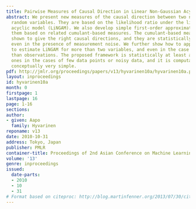 ```yaml
---
title: Pairwise Measures of Causal Direction in Linear Non-Gaussian Acyclic Models
abstract: We present new measures of the causal direction between two nongaussian
  random variables. They are based on the likelihood ratio under the linear non-gaussian
  acyclic model (LiNGAM). We also develop simple first-order approximations and analyze
  them based on related cumulant-based measures. The cumulant-based measures can be
  shown to give the right causal directions, and they are statistically consistent
  even in the presence of measurement noise. We further show how to apply these measures
  to estimate LiNGAM for more than two variables, and even in the case of more variables
  than observations. The proposed framework is statistically at least as good as existing
  ones in the cases of few data points or noisy data, and it is computationally and
  conceptually very simple.
pdf: http://jmlr.org/proceedings/papers/v13/hyvarinen10a/hyvarinen10a.pdf
layout: inproceedings
id: hyvarinen10a
month: 0
firstpage: 1
lastpage: 16
page: 1-16
sections: 
author:
- given: Aapo
  family: Hyvarinen
reponame: v13
date: 2010-10-31
address: Tokyo, Japan
publisher: PMLR
container-title: Proceedings of 2nd Asian Conference on Machine Learning
volume: '13'
genre: inproceedings
issued:
  date-parts:
  - 2010
  - 10
  - 31
# Format based on citeproc: http://blog.martinfenner.org/2013/07/30/citeproc-yaml-for-bibliographies/
---
```

